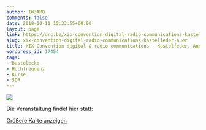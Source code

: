 ```yaml
---
author: IW3AMQ
comments: false
date: 2018-10-11 15:33:55+00:00
layout: page
link: https://drc.bz/xix-convention-digital-radio-communications-kastelfeder-auer/
slug: xix-convention-digital-radio-communications-kastelfeder-auer
title: XIX Convention digital & radio communications - Kastelfeder, Auer
wordpress_id: 17454
tags:
- Bastelecke
- Hochfrequenz
- Kurse
- SDR
---
```


![](https://drc.bz/wp-content/uploads/2018/10/i-LINK19convegnolocand-1-724x1024.jpg)

Die Veranstaltung findet hier statt:


[Größere Karte anzeigen](https://www.openstreetmap.org/?mlat=46.33563&mlon=11.28992#map=17/46.33563/11.28992)
